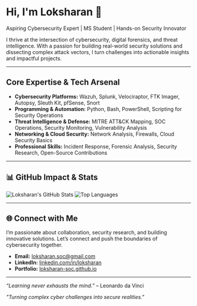 #  Hi, I'm Loksharan 👋

 Aspiring Cybersecurity Expert | MS Student | Hands-on Security Innovator

I thrive at the intersection of cybersecurity, digital forensics, and threat intelligence. With a passion for building real-world security solutions and dissecting complex attack vectors, I turn challenges into actionable insights and impactful projects.

---

##  Core Expertise & Tech Arsenal

* **Cybersecurity Platforms:** Wazuh, Splunk, Velociraptor, FTK Imager, Autopsy, Sleuth Kit, pfSense, Snort
* **Programming & Automation:** Python, Bash, PowerShell, Scripting for Security Operations
* **Threat Intelligence & Defense:** MITRE ATT\&CK Mapping, SOC Operations, Security Monitoring, Vulnerability Analysis
* **Networking & Cloud Security:** Network Analysis, Firewalls, Cloud Security Basics
* **Professional Skills:** Incident Response, Forensic Analysis, Security Research, Open-Source Contributions

---

## 📊 GitHub Impact & Stats

![Loksharan's GitHub Stats](https://github-readme-stats.vercel.app/api?username=loksharan-soc\&show_icons=true\&theme=radical\&count_private=true\&hide=prs)
![Top Languages](https://github-readme-stats.vercel.app/api/top-langs/?username=loksharan-soc\&layout=compact\&theme=radical)

---

## 🌐 Connect with Me

I’m passionate about collaboration, security research, and building innovative solutions. Let’s connect and push the boundaries of cybersecurity together.

* **Email:** [loksharan.soc@gmail.com](mailto:loksharan.soc@gmail.com)
* **LinkedIn:** [linkedin.com/in/loksharan](https://linkedin.com/in/loksharan)
* **Portfolio:** [loksharan-soc.github.io](https://loksharan-soc.github.io)

---

*“Learning never exhausts the mind.”* – Leonardo da Vinci

*"Turning complex cyber challenges into secure realities."*
